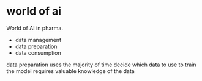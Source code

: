 # world of ai

World of AI in pharma.
+ data management
+ data preparation
+ data consumption

data preparation uses the majority of time
decide which data to use to train the model
requires valuable knowledge of the data

